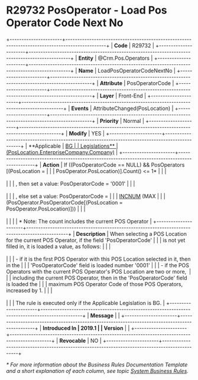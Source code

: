 ﻿---
erp.type: front-end-business-rule
erp.entity: Crm.Pos.Operators
---

# R29732 PosOperator - Load Pos Operator Code Next No
+----------------------+-----------------------------------------------------------------------------------------------+
| **Code**             | R29732                                                                                        |
+----------------------+-----------------------------------------------------------------------------------------------+
| **Entity**           | @Crm.Pos.Operators                                                                            |
+----------------------+-----------------------------------------------------------------------------------------------+
| **Name**             | LoadPosOperatorCodeNextNo                                                                     |
+----------------------+-----------------------------------------------------------------------------------------------+
| **Attribute**        | PosOperatorCode                                                                               |
+----------------------+-----------------------------------------------------------------------------------------------+
| **Layer**            | Front-End                                                                                     |
+----------------------+-----------------------------------------------------------------------------------------------+
| **Events**           | AttributeChanged(PosLocation)                                                                 |
+----------------------+-----------------------------------------------------------------------------------------------+
| **Priority**         | Normal                                                                                        |
+----------------------+-----------------------------------------------------------------------------------------------+
| **Modify**           | YES                                                                                           |
+----------------------+-----------------------------------------------------------------------------------------------+
| **Applicable         | [BG                                                                                           |
| Legislations**       | (PosLocation.EnterpriseCompany.Company)](xref:applicable-legislations)                        |
+----------------------+-----------------------------------------------------------------------------------------------+
| **Action**           | If ((PosOperatorCode == NULL) && PosOperators \[(PosLocation =                                |
|                      | PosOperator.PosLocation)\].Count() \<= 1\*                                                    |
|                      | <br/><br/>                                                                                    |
|                      | , then set a value: PosOperatorCode = \'0001\'                                                |
|                      | <br/><br/>                                                                                    |
|                      | , else set a value: PosOperatorCode =                                                         |
|                      | [INCNUM](xref:cao-INCNUM) (MAX                                                                |
|                      | (PosOperator.PosOperatorCode\[(PosLocation = PosOperator.PosLocation)\]))                     |
|                      | <br/><br/>                                                                                    |                                                        |
|                      | \* Note: The count includes the current POS Operator                                          |
+----------------------+-----------------------------------------------------------------------------------------------+
| **Description**      | When selecting a POS Location for the current POS Operator, if the field \'PosOperatorCode\'  |
|                      | is not yet filled in, it is loaded a value, as follows:                                       |
|                      | <br/><br/>                                                                                    |
|                      | -   if it is the first POS Operator with this POS Location selected in it, then in the        |
|                      |     \'PosOperatorCode\' field is loaded number \'0001\'                                       |
|                      | -   if the POS Operators with the current POS Operator\'s POS Location are two or more,       |
|                      |     including the current POS Operator, then in the \'PosOperatorCode\' field is loaded the   |
|                      |     maximum POS Operator Code of those POS Operators, increased by 1.                         |
|                      | <br/><br/>                                                                                    |
|                      | The rule is executed only if the Applicable Legislation is BG.                                |
+----------------------+-----------------------------------------------------------------------------------------------+
| **Message**          |                                                                                               |
+----------------------+-----------------------------------------------------------------------------------------------+
| **Introduced In      | 2019.1                                                                                        |
| Version**            |                                                                                               |
+----------------------+-----------------------------------------------------------------------------------------------+
| **Revocable**        | NO                                                                                            |
+----------------------+-----------------------------------------------------------------------------------------------+

*\* For more information about the Business Rules Documentation Template and a short explanation of each column, see
topic [System Business Rules](../templates/template-description-system-business-rules.md).*
